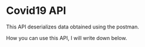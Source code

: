 # Covid19 API
This API deserializes data obtained using the postman.

How you can use this API, I will write down below.
